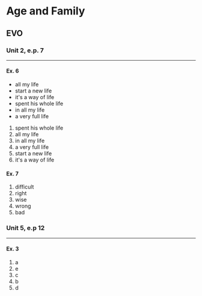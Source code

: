 # Age and Family
## EVO
### Unit 2, e.p. 7
---
#### Ex. 6
- all my life  
- start a new life  
- it's a way of life  
- spent his whole life  
- in all my life  
- a very full life 

1. spent his whole life
2. all my life
3. in all my life
4. a very full life
5. start a new life
6. it's a way of life

#### Ex. 7
1. difficult
2. right
3. wise
4. wrong
5. bad

### Unit 5, e.p 12
---
#### Ex. 3
1. a
2. e
3. c
4. b
5. d
